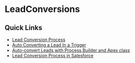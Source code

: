 # LeadConversions

## Quick Links
 * [Lead Conversion Process](http://blog.jeffdouglas.com/2009/02/13/enhancing-the-lead-convert-process-in-salesforce/)
 * [Auto Converting a Lead In a Trigger](http://blog.deadlypenguin.com/blog/2014/07/23/intro-to-apex-auto-converting-leads-in-a-trigger/)
 * [Auto-convert Leads with Process Builder and Apex class](https://automationchampion.com/2015/10/23/getting-started-with-process-builder-part-50-auto-convert-leads/)
 * [Lead Conversion Process in Salesforce](http://blog.jeffdouglas.com/2009/02/13/enhancing-the-lead-convert-process-in-salesforce/)
